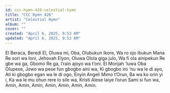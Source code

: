 ```yaml
---
id: ccc-hymn-426-celestial-hymn
title: "CCC Hymn 426"
artist: "Celestial Hymn"
album: ""
cover: ""
created: "April 6, 2025, 9:53 AM"
updated: "April 6, 2025, 9:53 AM"
---
```


El Beraca, Beredi El,
Oluwa mi, Oba, Olubukun Ikore,
Wa ro ojo ibukun Mana Re sori wa loni,
Jehovah Elyon, Oluwa Olola giga julo,
Wa fi ola ainipekun Re gbe wa ga,
Gbomo Re ga, l’rain ajoyo wa t’oni.
El Morijah ‘luwa Oba Olupese,
Jowo wa pese fun gbogbo aini wa,
Ki gbogbo iro ‘nu wa le di ayo,
Ati ki gbogbo egan wa le di ogo,
Enyin Angeli Mimo t’Orun,
Ba wa ko orin yi i,
Ka wa le mu ohun rere lo sile wa,
Kristi Alese laiye l’orun
Sami si fun wa,
Amin, Amin, Amin, Amin, Amin, Amin,
Amin.